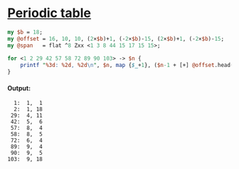 [1]: https://rosettacode.org/wiki/Periodic_table

# [Periodic table][1]

```perl
my $b = 18;
my @offset = 16, 10, 10, (2×$b)+1, (-2×$b)-15, (2×$b)+1, (-2×$b)-15;
my @span   = flat ^8 Zxx <1 3 8 44 15 17 15 15>;
 
for <1 2 29 42 57 58 72 89 90 103> -> $n {
    printf "%3d: %2d, %2d\n", $n, map {$_+1}, ($n-1 + [+] @offset.head(@span[$n-1])).polymod($b).reverse;
}
```

#### Output:
```
  1:  1,  1
  2:  1, 18
 29:  4, 11
 42:  5,  6
 57:  8,  4
 58:  8,  5
 72:  6,  4
 89:  9,  4
 90:  9,  5
103:  9, 18
```
